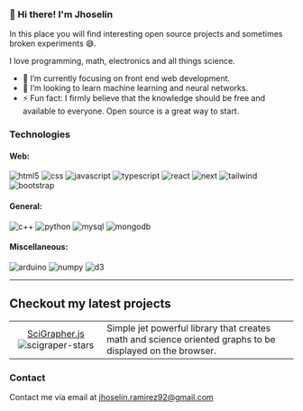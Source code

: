 ### 👋 Hi there! I'm Jhoselin

In this place you will find interesting open source projects and sometimes broken experiments 😅.

I love programming, math, electronics and all things science.

- 🔭 I’m currently focusing on front end web development.
- 🌱 I’m looking to learn machine learning and neural networks.
- ⚡ Fun fact: I firmly believe that the knowledge should be free and available to everyone. Open source is a great way to start.

### Technologies

#### Web: 
![html5](https://img.shields.io/badge/-HTML-E34F26?logo=html5&logoColor=white&style=flat) 
![css](https://img.shields.io/badge/-CSS-1572B6?logo=css3&logoColor=white&style=flat)
![javascript](https://img.shields.io/badge/-JavaScript-F7DF1E?logo=javascript&logoColor=white&style=flat)
![typescript](https://img.shields.io/badge/-TypeScript-3178C6?logo=typescript&logoColor=white&style=flat)
![react](https://img.shields.io/badge/-React-61DAFB?logo=react&logoColor=white&style=flat)
![next](https://img.shields.io/badge/-Next-000000?logo=nextdotjs&logoColor=white&style=flat)
![tailwind](https://img.shields.io/badge/-Tailwind-06B6D4?logo=tailwindcss&logoColor=white&style=flat)
![bootstrap](https://img.shields.io/badge/-Bootstrap-7952B3?logo=bootstrap&logoColor=white&style=flat)

#### General:
![c++](https://img.shields.io/badge/-C++-00599C?logo=cplusplus&logoColor=white&style=flat)
![python](https://img.shields.io/badge/-Python-3776AB?logo=python&logoColor=white&style=flat)
![mysql](https://img.shields.io/badge/-MySQL-4479A1?logo=mysql&logoColor=white&style=flat)
![mongodb](https://img.shields.io/badge/-MongoDB-47A248?logo=mongodb&logoColor=white&style=flat)

#### Miscellaneous:
![arduino](https://img.shields.io/badge/-Arduino-00979D?logo=arduino&logoColor=white&style=flat)
![numpy](https://img.shields.io/badge/-NumPy-013243?logo=numpy&logoColor=white&style=flat)
![d3](https://img.shields.io/badge/-D3.js-F9A03C?logo=d3dotjs&logoColor=white&style=flat)

___

## Checkout my latest projects

|     |         |
|:-------:|-------|
| [SciGrapher.js](https://github.com/JhoselinRam/scigrapher)![scigraper-stars](https://img.shields.io/github/stars/JhoselinRam/scigrapher?style=social) | Simple jet powerful library that creates math and science oriented graphs to be displayed on the browser.

### Contact

Contact me via email at jhoselin.ramirez92@gmail.com